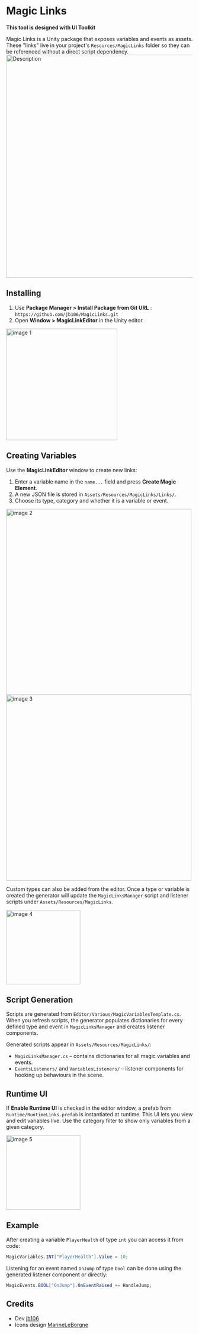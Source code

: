 # Magic Links

**This tool is designed with UI Toolkit**

Magic Links is a Unity package that exposes variables and events as assets. These "links" live in your project's `Resources/MagicLinks` folder so they can be referenced without a direct script dependency.
<img src="https://github.com/user-attachments/assets/7415d0ef-49a5-46a3-b2d3-0633c53338c4" alt="Description" width="600"/>


## Installing

1. Use **Package Manager > Install Package from Git URL** :  ```https://github.com/jb106/MagicLinks.git```
2. Open **Window > MagicLinkEditor** in the Unity editor.
<img src="https://github.com/user-attachments/assets/a14d197b-8796-487c-8b24-1d170d65a762" alt="image 1" width="300"/>



## Creating Variables

Use the **MagicLinkEditor** window to create new links:

1. Enter a variable name in the `name...` field and press **Create Magic Element**.
2. A new JSON file is stored in `Assets/Resources/MagicLinks/Links/`.
3. Choose its type, category and whether it is a variable or event.

<img src="https://github.com/user-attachments/assets/36e14eef-77c2-460e-9423-429f9bb27fdb" alt="image 2" width="500"/>
</br>
<img src="https://github.com/user-attachments/assets/3a74ccc2-6a20-455b-85a4-da396f6090cb" alt="image 3" width="500"/>

Custom types can also be added from the editor. Once a type or variable is created the generator will update the `MagicLinksManager` script and listener scripts under `Assets/Resources/MagicLinks`.

<img src="https://github.com/user-attachments/assets/fed3c6e8-994a-48f0-8d7a-bb9e11b7541a" alt="image 4" width="200"/>

## Script Generation

Scripts are generated from `Editor/Various/MagicVariablesTemplate.cs`.
When you refresh scripts, the generator populates dictionaries for every defined type and event in `MagicLinksManager` and creates listener components.

Generated scripts appear in `Assets/Resources/MagicLinks/`:

- `MagicLinksManager.cs` – contains dictionaries for all magic variables and events.
- `EventsListeners/` and `VariablesListeners/` – listener components for hooking up behaviours in the scene.

## Runtime UI

If **Enable Runtime UI** is checked in the editor window, a prefab from `Runtime/RuntimeLinks.prefab` is instantiated at runtime. This UI lets you view and edit variables live. Use the category filter to show only variables from a given category.

<img src="https://github.com/user-attachments/assets/7bd9ca3f-f043-4e6c-873a-d61b805ecfd1" alt="image 5" width="200"/>

## Example

After creating a variable `PlayerHealth` of type `int` you can access it from code:

```csharp
MagicVariables.INT["PlayerHealth"].Value = 10;
```

Listening for an event named `OnJump` of type `bool` can be done using the generated listener component or directly:

```csharp
MagicEvents.BOOL["OnJump"].OnEventRaised += HandleJump;
```

## Credits
- Dev [jb106](https://github.com/jb106)
- Icons design [MarineLeBorgne](https://github.com/MarineLeBorgne)
